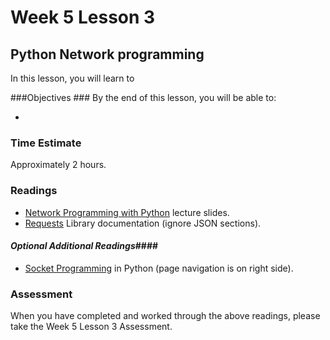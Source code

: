 # Week 5 Lesson 3 #
## Python Network programming ##

In this lesson, you will learn to 

###Objectives ###
By the end of this lesson, you will be able to:

- 


### Time Estimate ###

Approximately 2 hours.

### Readings ####

- [Network Programming with Python](http://courses.cs.washington.edu/courses/cse142/12au/explorations/network%20programming/NetworkProgrammingWithPython.pdf) lecture slides.
- [Requests](http://docs.python-requests.org/en/latest/) Library documentation (ignore JSON sections).

#### *Optional Additional Readings*####

- [Socket Programming](http://ilab.cs.byu.edu/python/) in Python (page navigation is on right side).


### Assessment ###

When you have completed and worked through the above readings, please take the Week 5 Lesson 3 Assessment.
